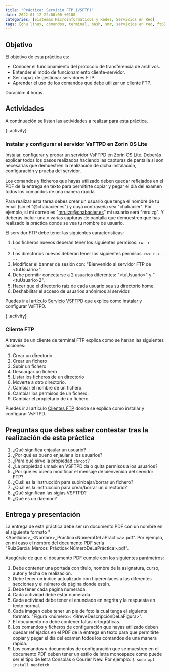 ```yaml
---
title: "Práctica: Servicio FTP (VSFTP)"
date: 2022-01-12 22:00:00 +0100
categories: [Sistemas Microinformáticos y Redes, Servicios en Red]
tags: [gnu linux, comandos, terminal, bash, smr, servicios en red, ftp]
---
```


## Objetivo

El objetivo de esta práctica es:

- Conocer el funcionamiento del protocolo de transferencia de archivos.
- Entender el modo de funcionamiento cliente-servidor.
- Ser capaz de gestionar servidores FTP.
- Aprender el uso de los comandos que debe utilizar un cliente FTP.

Duración: 4 horas.

## Actividades

A continuación se listan las actividades a realizar para esta práctica.

{:.activity}
### Instalar y configurar el servidor VsFTPD en Zorin OS Lite

Instalar, configurar y probar un servidor VsFTPD en Zorin OS Lite. Deberás explicar todos los pasos realizados haciendo las capturas de pantalla si son necesarias que demuestren la realización de dicha instalación, configuración y prueba del servidor.

Los comandos y ficheros que hayas utilizado deben quedar reflejados en el PDF de la entrega en texto para permitirte copiar y pegar el día del examen todos los comandos de una manera rápida.

Para realizar esta tarea debes crear un usuario que tenga el nombre de tu email (sin el "@chabacier.es") y cuya contraseña sea "chabacier". Por ejemplo, si mi correo es "mruizg@chabacier.es" mi usuario será "mruizg". Y deberás incluir una o varias capturas de pantalla que demuestren que has realizado la práctica donde se vea tu nombre de usuario.

El servidor FTP debe tener las siguientes características:

1. Los ficheros nuevos deberán tener los siguientes permisos: `rw- r-- ---`.
1. Los directorios nuevos deberán tener los siguientes permisos: `rwx r-x ---`.
1. Modificar el banner de sesión con: "Bienvenido al servidor FTP de \<tuUsuario\>".
1. Debe permitir conectarse a 2 usuarios diferentes: "\<tuUsuario\>" y "\<tuUsuario\>2".
1. Hacer que el directorio raíz de cada usuario sea su directorio home.
1. Deshabilitar el acceso de usuarios anónimos al servidor.

Puedes ir al artículo [Servicio VSFTPD](/posts/servicio-vsfptd/) que explica como instalar y configurar VsFTPD.

{:.activity}
### Cliente FTP

A través de un cliente de terminal FTP explica como se harían las siguientes acciones:

1. Crear un directorio
1. Crear un fichero
1. Subir un fichero
1. Descargar un fichero
1. Listar los ficheros de un directorio
1. Moverte a otro directorio.
1. Cambiar el nombre de un fichero.
1. Cambiar los permisos de un fichero.
1. Cambiar el propietario de un fichero.

Puedes ir al artículo [Clientes FTP](/posts/clientes-ftp/) donde se explica como instalar y configurar VsFTPD.

## Preguntas que debes saber contestar tras la realización de esta práctica

1. ¿Qué significa enjaular un usuario?
1. ¿Por qué es bueno enjaular a los usuarios?
1. ¿Para qué sirve la propiedad `chroot`?
1. ¿La propiedad umask en VSFTPD da o quita permisos a los usuarios?
1. ¿Por qué es bueno modificar el mensaje de bienvenida del servidor FTP?
1. ¿Cuál es la instrucción para subir/bajar/borrar un fichero?
1. ¿Cuál es la instrucción para crear/borrar un directorio?
1. ¿Qué significan las siglas VSFTPD?
1. ¿Qué es un daemon?

## Entrega y presentación

La entrega de esta práctica debe ser un documento PDF con un nombre en el siguiente formato "\<Apellidos\>_\<Nombre\>_Práctica\<NúmeroDeLaPráctica\>.pdf". Por ejemplo, en mi caso el nombre del documento PDF sería "RuizGarcía_Marcos_Práctica\<NúmeroDeLaPráctica\>.pdf".

Asegúrate de que el documento PDF cumple con los siguientes parámetros:

1. Debe contener una portada con título, nombre de la asignatura, curso, autor y fecha de realización.
2. Debe tener un índice actualizado con hiperenlaces a las diferentes secciones y el número de página donde están.
3. Debe tener cada página numerada.
4. Cada actividad debe estar numerada. 
5. Cada actividad debe tener el enunciado en negrita y la respuesta en texto normal.
6. Cada imagen debe tener un pie de foto la cual tenga el siguiente formato: "Figura \<número\>: \<BreveDescripciónDeLaFigura\>".
7. El documento no debe contener faltas ortográficas.
8. Los comandos y ficheros de configuración que hayas utilizado deben quedar reflejados en el PDF de la entrega en texto para que permitirte copiar y pegar el día del examen todos los comandos de una manera rápida.
9. Los comandos y documentos de configuración que se muestren en el documento PDF deben tener un estilo de letra monospace como puede ser el tipo de letra Consolas o Courier New. Por ejemplo: `$ sudo apt install neofetch`.
